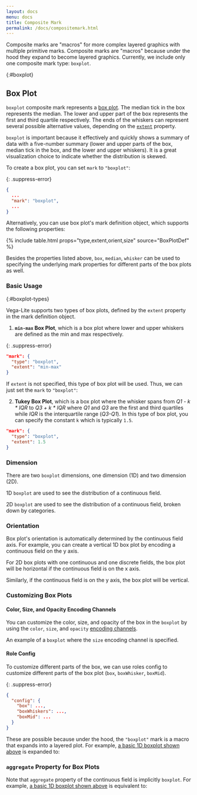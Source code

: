 ```yaml
---
layout: docs
menu: docs
title: Composite Mark
permalink: /docs/compositemark.html
---
```


Composite marks are "macros" for more complex layered graphics with multiple primitive marks. Composite marks are "macros" because under the hood they expand to become layered graphics. Currently, we include only one composite mark type: `boxplot`.

{:#boxplot}
## Box Plot

`boxplot` composite mark represents a [box plot](https://en.wikipedia.org/wiki/Box_plot). The median tick in the box represents the median. The lower and upper part of the box represents the first and third quartile respectively. The ends of the whiskers can represent several possible alternative values, depending on the [`extent`](#boxplot-types) property.

`boxplot` is important because it effectively and quickly shows a summary of data with a five-number summary (lower and upper parts of the box, median tick in the box, and the lower and upper whiskers). It is a great visualization choice to indicate whether the distribution is skewed.
<!-- TODO: Ideally we should have an annotated figure for this, but let's not do it for now-->

To create a box plot, you can set `mark` to `"boxplot"`:

{: .suppress-error}
```json
{
  ...
  "mark": "boxplot",
  ...
}
```

Alternatively, you can use box plot's mark definition object, which supports the following properties:

{% include table.html props="type,extent,orient,size" source="BoxPlotDef" %}

Besides the properties listed above, `box`, `median`, `whisker` can be used to specifying the underlying mark properties for different parts of the box plots as well.

### Basic Usage
{:#boxplot-types}

Vega-Lite supports two types of box plots, defined by the `extent` property in the mark definition object.

1) __`min-max` Box Plot__, which is a box plot where lower and upper whiskers are defined as the min and max respectively.

{: .suppress-error}
```json
"mark": {
  "type": "boxplot",
  "extent": "min-max"
}
```
<div class="vl-example" data-name="box-plot_minmax_2D_horizontal"></div>

If `extent` is not specified, this type of box plot will be used. Thus, we can just set the `mark` to `"boxplot"`:

<div class="vl-example" data-name="box-plot_minmax_1D_horizontal"></div>


2) __Tukey Box Plot__, which is a box plot where the whisker spans from _Q1 - k * IQR_ to _Q3 + k * IQR_ where _Q1_ and _Q3_ are the first and third quartiles while _IQR_ is the interquartile range (_Q3-Q1_). In this type of box plot, you can specify the constant  `k` which is typically `1.5`.

```json
"mark": {
  "type": "boxplot",
  "extent": 1.5
}
```

<div class="vl-example" data-name="box-plot_minmax_2D_horizontal_IQR"></div>

### Dimension
There are two `boxplot` dimensions, one dimension (1D) and two dimension (2D).

1D `boxplot` are used to see the distribution of a continuous field.
<div class="vl-example" data-name="box-plot_minmax_1D_horizontal"></div>

2D `boxplot` are used to see the distribution of a continuous field, broken down by categories.
<div class="vl-example" data-name="box-plot_minmax_2D_horizontal"></div>

### Orientation

Box plot's orientation is automatically determined by the continuous field axis.
For example, you can create a vertical 1D box plot by encoding a continuous field on the y axis.

<div class="vl-example" data-name="box-plot_minmax_1D_vertical"></div>

For 2D box plots with one continuous and one discrete fields,
the box plot will be horizontal if the continuous field is on the x axis.

<div class="vl-example" data-name="box-plot_minmax_2D_horizontal"></div>

Similarly, if the continuous field is on the y axis, the box plot will be vertical.

<div class="vl-example" data-name="box-plot_minmax_2D_vertical"></div>

### Customizing Box Plots

#### Color, Size, and Opacity Encoding Channels

You can customize the color, size, and opacity of the box in the `boxplot` by using the `color`, `size`, and `opacity` [encoding channels](encoding.html#channels).

An example of a `boxplot` where the `size` encoding channel is specified.
<div class="vl-example" data-name="box-plot_minmax_2D_vertical"></div>

<div class="vl-example" data-name="box-plot_minmax_2D_horizontal_color_size"></div>

#### Role Config

To customize different parts of the box, we can use roles config to customize different parts of the box plot (`box`, `boxWhisker`, `boxMid`).

{: .suppress-error}
```json
{
  "config": {
    "box": ...,
    "boxWhiskers": ...,
    "boxMid": ...
  }
}
```
<div class="vl-example" data-name="box_plot_minmax_2D_horizontal_custom_midtick_color"></div>

These are possible because under the hood, the `"boxplot"` mark is a macro that expands into a layered plot.  For example, [a basic 1D boxplot shown above](#boxplot-type) is expanded to:

<div class="vl-example" data-name="normalized/box-plot_minmax_1D_horizontal"></div>

### `aggregate` Property for Box Plots

Note that `aggregate` property of the continuous field is implicitly `boxplot`.
For example, [a basic 1D boxplot shown above](#boxplot-type) is equivalent to:
<div class="vl-example" data-name="box-plot_minmax_2D_vertical_explicit_aggregate"></div>
